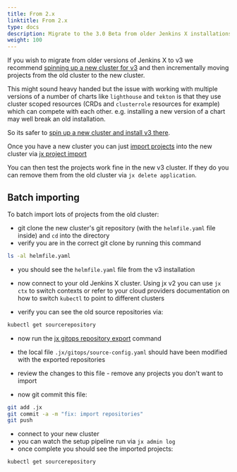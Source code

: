 ```yaml
---
title: From 2.x
linktitle: From 2.x
type: docs
description: Migrate to the 3.0 Beta from older Jenkins X installations
weight: 100
---
```


If you wish to migrate from older versions of Jenkins X to v3 we recommend [spinning up a new cluster for v3](/v3/admin/platform/) and then incrementally moving projects from the old cluster to the new cluster.

This might sound heavy handed but the issue with working with multiple versions of a number of charts like `lighthouse` and `tekton` is that they use cluster scoped resources (CRDs and `clusterrole` resources for example) which can compete with each other. e.g. installing a new version of a chart may well break an old installation.

So its safer to [spin up a new cluster and install v3 there](/v3/admin/platform/).

Once you have a new cluster you can just [import projects](/v3/develop/create-project/#import-an-existing-project) into the new cluster via [jx project import](/v3/develop/create-project/#import-an-existing-project)


You can then test the projects work fine in the new v3 cluster. If they do you can remove them from the old cluster via `jx delete application`.

## Batch importing

To batch import lots of projects from the old cluster:

* git clone the new cluster's git repository (with the `helmfile.yaml` file inside) and `cd` into the directory
* verify you are in the correct git clone by running this command

```bash 
ls -al helmfile.yaml
```

* you should see the `helmfile.yaml` file from the v3 installation

* now connect to your old Jenkins X cluster. Using jx v2 you can use `jx ctx` to switch contexts or refer to your cloud providers documentation on how to switch `kubectl` to point to different clusters

* verify you can see the old source repositories via:

```bash 
kubectl get sourcerepository
```

* now run the [jx gitops repository export](https://github.com/jenkins-x/jx-gitops/blob/master/docs/cmd/jx-gitops_repository_export.md) command

* the local file `.jx/gitops/source-config.yaml` should have been modified with the exported repositories
* review the changes to this file - remove any projects you don't want to import
* now git commit this file:

```bash
git add .jx
git commit -a -m "fix: import repositories"
git push 
```

* connect to your new cluster
* you can watch the setup pipeline run via `jx admin log`
* once complete you should see the imported projects:
     
```bash 
kubectl get sourcerepository
```

